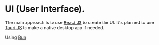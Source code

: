 # UI (User Interface).
The main approach is to use [React JS](https://reactjs.org) to create the UI. It's planned to use [Tauri JS](https://tauri.app) to make a native desktop app if needed.

Using [Bun](https://bun.sh)